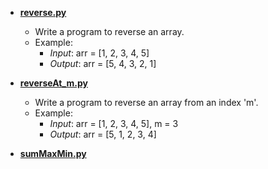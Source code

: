 - [**reverse.py**](https://github.com/RahulRoy-rsp/CODE_DSA/blob/main/Arrays/reverse.py)
  - Write a program to reverse an array.
  - Example:
    - *Input*: arr = [1, 2, 3, 4, 5]
    - *Output*: arr = [5, 4, 3, 2, 1] 

- [**reverseAt_m.py**](https://github.com/RahulRoy-rsp/CODE_DSA/blob/main/Arrays/reverseAt_m.py)
  - Write a program to reverse an array from an index 'm'.
  - Example:
    - *Input*: arr = [1, 2, 3, 4, 5], m = 3
    - *Output*: arr = [5, 1, 2, 3, 4] 

- [**sumMaxMin.py**](https://github.com/RahulRoy-rsp/CODE_DSA/blob/main/Arrays/sumMaxMin.py)

